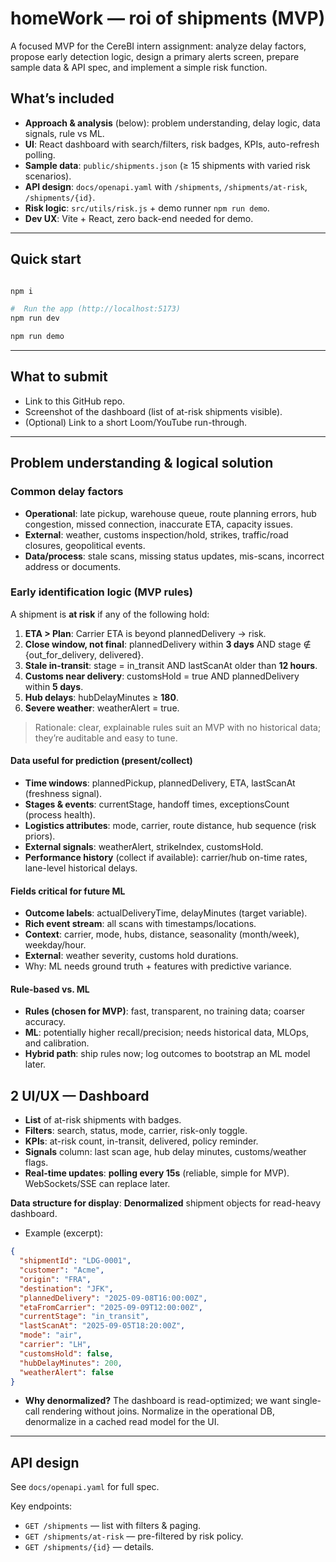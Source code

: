 # homeWork — roi of shipments (MVP)

A focused MVP for the CereBI intern assignment: analyze delay factors, propose early detection logic, design a primary alerts screen, prepare sample data & API spec, and implement a simple risk function.

##  What’s included

- **Approach & analysis** (below): problem understanding, delay logic, data signals, rule vs ML.
- **UI**: React dashboard with search/filters, risk badges, KPIs, auto-refresh polling.
- **Sample data**: `public/shipments.json` (≥ 15 shipments with varied risk scenarios).
- **API design**: `docs/openapi.yaml` with `/shipments`, `/shipments/at-risk`, `/shipments/{id}`.
- **Risk logic**: `src/utils/risk.js` + demo runner `npm run demo`.
- **Dev UX**: Vite + React, zero back-end needed for demo.

---

##  Quick start

```bash

npm i

#  Run the app (http://localhost:5173)
npm run dev

npm run demo
```

---

##  What to submit

- Link to this GitHub repo.
- Screenshot of the dashboard (list of at-risk shipments visible).
- (Optional) Link to a short Loom/YouTube run-through.

---

## Problem understanding & logical solution

### Common delay factors
- **Operational**: late pickup, warehouse queue, route planning errors, hub congestion, missed connection, inaccurate ETA, capacity issues.
- **External**: weather, customs inspection/hold, strikes, traffic/road closures, geopolitical events.
- **Data/process**: stale scans, missing status updates, mis-scans, incorrect address or documents.

### Early identification logic (MVP rules)
A shipment is **at risk** if any of the following hold:
1. **ETA > Plan**: Carrier ETA is beyond plannedDelivery → risk.
2. **Close window, not final**: plannedDelivery within **3 days** AND stage ∉ {out_for_delivery, delivered}.
3. **Stale in-transit**: stage = in_transit AND lastScanAt older than **12 hours**.
4. **Customs near delivery**: customsHold = true AND plannedDelivery within **5 days**.
5. **Hub delays**: hubDelayMinutes ≥ **180**.
6. **Severe weather**: weatherAlert = true.

> Rationale: clear, explainable rules suit an MVP with no historical data; they’re auditable and easy to tune.

#### Data useful for prediction (present/collect)
- **Time windows**: plannedPickup, plannedDelivery, ETA, lastScanAt (freshness signal).
- **Stages & events**: currentStage, handoff times, exceptionsCount (process health).
- **Logistics attributes**: mode, carrier, route distance, hub sequence (risk priors).
- **External signals**: weatherAlert, strikeIndex, customsHold.
- **Performance history** (collect if available): carrier/hub on-time rates, lane-level historical delays.

#### Fields critical for future ML
- **Outcome labels**: actualDeliveryTime, delayMinutes (target variable).
- **Rich event stream**: all scans with timestamps/locations.
- **Context**: carrier, mode, hubs, distance, seasonality (month/week), weekday/hour.
- **External**: weather severity, customs hold durations.
- Why: ML needs ground truth + features with predictive variance.

#### Rule-based vs. ML
- **Rules (chosen for MVP)**:  fast, transparent, no training data;  coarser accuracy.
- **ML**:  potentially higher recall/precision;  needs historical data, MLOps, and calibration.
- **Hybrid path**: ship rules now; log outcomes to bootstrap an ML model later.



##  2 UI/UX — Dashboard

- **List** of at-risk shipments with badges.
- **Filters**: search, status, mode, carrier, risk-only toggle.
- **KPIs**: at-risk count, in-transit, delivered, policy reminder.
- **Signals** column: last scan age, hub delay minutes, customs/weather flags.
- **Real-time updates**: **polling every 15s** (reliable, simple for MVP). WebSockets/SSE can replace later.

**Data structure for display**: **Denormalized** shipment objects for read-heavy dashboard.
- Example (excerpt):
```json
{
  "shipmentId": "LDG-0001",
  "customer": "Acme",
  "origin": "FRA",
  "destination": "JFK",
  "plannedDelivery": "2025-09-08T16:00:00Z",
  "etaFromCarrier": "2025-09-09T12:00:00Z",
  "currentStage": "in_transit",
  "lastScanAt": "2025-09-05T18:20:00Z",
  "mode": "air",
  "carrier": "LH",
  "customsHold": false,
  "hubDelayMinutes": 200,
  "weatherAlert": false
}
```
- **Why denormalized?** The dashboard is read-optimized; we want single-call rendering without joins. Normalize in the operational DB, denormalize in a cached read model for the UI.

---

##  API design

See `docs/openapi.yaml` for full spec.

Key endpoints:
- `GET /shipments` — list with filters & paging.
- `GET /shipments/at-risk` — pre-filtered by risk policy.
- `GET /shipments/{id}` — details.


